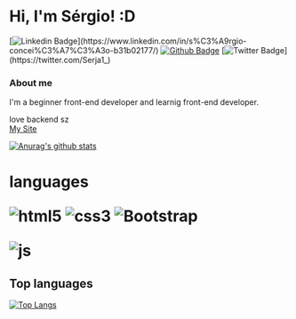 # Hi, I'm Sérgio! :D

[![Linkedin Badge](https://img.shields.io/badge/-LinkedIn-blue?style=flat-square&logo=Linkedin&logoColor=white&link=[https:/](https://www.linkedin.com/in/s%C3%A9rgio-concei%C3%A7%C3%A3o-b31b02177/)/)](https://www.linkedin.com/in/s%C3%A9rgio-concei%C3%A7%C3%A3o-b31b02177/)
[![Github Badge](https://img.shields.io/badge/-Github-000?style=flat-square&logo=Github&logoColor=white&link=https://github.com/sergiocsouza/)](https://github.com/sergiocsouza/)
[![Twitter Badge](https://img.shields.io/badge/-Twitter-1ca0f1?style=flat-square&labelColor=1ca0f1&logo=twitter&logoColor=white&link=https://twitter.com/Serja1_)](https://twitter.com/Serja1_)


### About me
I'm a beginner front-end developer and learnig front-end developer. <br>

love backend sz <br>
[My Site](https://sergiio-portfolio.netlify.app/)

[![Anurag's github stats](https://github-readme-stats.vercel.app/api?username=sergiocsouza&show_icons=true)](https://github.com/sergiocsouza/sergiocsouza)


<h1>languages

![html5](https://img.shields.io/badge/HTML5-E34F26?style=for-the-badge&logo=html5&logoColor=white)
![css3](https://img.shields.io/badge/CSS3-1572B6?style=for-the-badge&logo=css3&logoColor=white)
![Bootstrap](https://img.shields.io/badge/bootstrap-%23563D7C.svg?style=for-the-badge&logo=bootstrap&logoColor=white)

![js](https://img.shields.io/badge/JavaScript-F7DF1E?style=for-the-badge&logo=javascript&logoColor=black)

##  Top languages 

[![Top Langs](https://github-readme-stats.vercel.app/api/top-langs/?username=sergiocsouza&layout=compact)](https://github.com/sergiocsouza)
